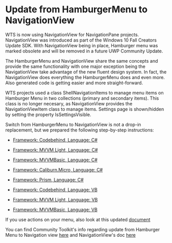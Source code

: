 # Update from HamburgerMenu to NavigationView

WTS is now using NavigationView for NavigationPane projects. NavigationView was introduced as part of the Windows 10 Fall Creators Update SDK. With NavigationView being in place, Hamburger menu was marked obsolete and will be removed in a future UWP Community Update.

The HamburgerMenu and NavigationView share the same concepts and provide the same functionality with one major exception being the NavigationView take advantage of the new fluent design system. In fact, the NavigationView does everything the HamburgerMenu does and even more. Also generated code is getting easier and more straight-forward. 

WTS projects used a class ShellNavigationItems to manage menu items on Hamburger Menu in two collections (primary and secondary items). This class is no longer necesary, as NavigationView provides the NavigationViewItem class to manage items. Settings page is shown/hidden by setting the property IsSettingsVisible. 

Switch from HamburgerMenu to NavigationView is not a drop-in replacement, but we prepared the following step-by-step instructions:
- [Framework: Codebehind, Language: C#](../updatetonavigationview/codebehind-cs.md)
- [Framework: MVVM Light, Language: C#](../updatetonavigationview/mvvmlight-cs.md)
- [Framework: MVVMBasic, Language: C#](../updatetonavigationview/mvvmbasic-cs.md)
- [Framework: Caliburn.Micro, Language: C#](../updatetonavigationview/caliburnmicro-cs.md)
- [Framework: Prism, Language: C#](../updatetonavigationview/prism-cs.md)

- [Framework: Codebehind, Language: VB](../updatetonavigationview/codebehind-vb.md)
- [Framework: MVVM Light, Language: VB](../updatetonavigationview/mvvmlight-vb.md)
- [Framework: MVVMBasic, Language: VB](../updatetonavigationview/mvvmbasic-vb.md)

If you use actions on your menu, also look at this updated [document](navigationpane.md#invokecode)

You can find Community Toolkit's info regarding update from Hamburger Menu to Navigation view [here](https://docs.microsoft.com/en-us/windows/uwpcommunitytoolkit/controls/hamburgermenu#navview)
and NavigationView's doc [here](https://docs.microsoft.com/en-us/windows/uwp/design/controls-and-patterns/navigationview)
